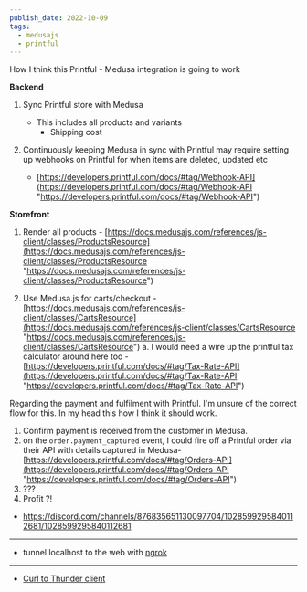 ```yaml
---
publish_date: 2022-10-09
tags:
  - medusajs
  - printful
---
```


How I think this Printful - Medusa integration is going to work


**Backend**

1.  Sync Printful store with Medusa
    -   This includes all products and variants
        -   Shipping cost

2.  Continuously keeping Medusa in sync with Printful may require setting up webhooks on Printful for when items are deleted, updated etc
    -   [https://developers.printful.com/docs/#tag/Webhook-API](https://developers.printful.com/docs/#tag/Webhook-API "https://developers.printful.com/docs/#tag/Webhook-API")

**Storefront**

1.  Render all products - [https://docs.medusajs.com/references/js-client/classes/ProductsResource](https://docs.medusajs.com/references/js-client/classes/ProductsResource "https://docs.medusajs.com/references/js-client/classes/ProductsResource")

2.  Use Medusa.js for carts/checkout - [https://docs.medusajs.com/references/js-client/classes/CartsResource](https://docs.medusajs.com/references/js-client/classes/CartsResource "https://docs.medusajs.com/references/js-client/classes/CartsResource") a. I would need a wire up the printful tax calculator around here too - [https://developers.printful.com/docs/#tag/Tax-Rate-API](https://developers.printful.com/docs/#tag/Tax-Rate-API "https://developers.printful.com/docs/#tag/Tax-Rate-API")

Regarding the payment and fulfilment with Printful. I'm unsure of the correct flow for this. In my head this how I think it should work.

1.  Confirm payment is received from the customer in Medusa.
2.  on the `order.payment_captured` event, I could fire off a Printful order via their API with details captured in Medusa- [https://developers.printful.com/docs/#tag/Orders-API](https://developers.printful.com/docs/#tag/Orders-API "https://developers.printful.com/docs/#tag/Orders-API")
3.  ???
4.  Profit ?!

- https://discord.com/channels/876835651130097704/1028599295840112681/1028599295840112681


---

- tunnel localhost to the web with [ngrok](https://ngrok.com)

---


- [Curl to Thunder client ](https://github.com/rangav/thunder-client-support/issues/11#issuecomment-1201189065)

